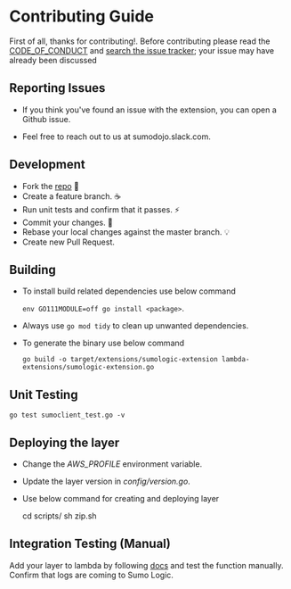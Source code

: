 # Contributing Guide

First of all, thanks for contributing!. Before contributing please read the [CODE_OF_CONDUCT](CODE_OF_CONDUCT.md) and [search the issue tracker](issues); your issue may have already been discussed

## Reporting Issues

  - If you think you've found an issue with the extension, you can open a Github issue.

  - Feel free to reach out to us at sumodojo.slack.com.

## Development
* Fork the [repo](https://github.com/SumoLogic/sumologic-lambda-extensions) 🎉
* Create a feature branch. ☕
* Run unit tests and confirm that it passes. ⚡
* Commit your changes. 📝
* Rebase your local changes against the master branch. 💡
* Create new Pull Request.

## Building
* To install build related dependencies use below command

  `env GO111MODULE=off go install <package>`.
* Always use `go mod tidy` to clean up unwanted dependencies.
* To generate the binary use below command

  ```go build -o target/extensions/sumologic-extension lambda-extensions/sumologic-extension.go```

## Unit Testing

    go test sumoclient_test.go -v

## Deploying the layer
  * Change the *AWS_PROFILE* environment variable.
  * Update the layer version in *config/version.go*.
  * Use below command for creating and deploying layer

    cd scripts/
    sh zip.sh


## Integration Testing (Manual)

Add your layer to lambda by following [docs](https://help.sumologic.com/03Send-Data/Collect-from-Other-Data-Sources/Collect_Logs_from_AWS_Lambda_using_Lambda_Extension) and test the function manually. Confirm that logs are coming to Sumo Logic.
